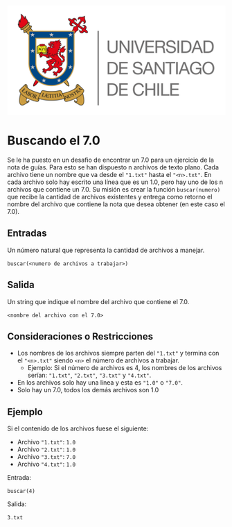 ![logo](./assets/logo_usach.png)

# Buscando el 7.0

Se le ha puesto en un desafio de encontrar un 7.0 para un ejercicio de la nota de guías. Para esto se han dispuesto n archivos de texto plano. Cada archivo tiene un nombre que va desde el `"1.txt"` hasta el `"<n>.txt"`. En cada archivo solo hay escrito una línea que es un 1.0, pero hay uno de los n archivos que contiene un 7.0. Su misión es crear la función `buscar(numero)` que recibe la cantidad de archivos existentes y entrega como retorno el nombre del archivo que contiene la nota que desea obtener (en este caso el 7.0). 

## Entradas

Un número natural que representa la cantidad de archivos a manejar. 
```
buscar(<numero de archivos a trabajar>)
```

## Salida

Un string que indique el nombre del archivo que contiene el 7.0.
```
<nombre del archivo con el 7.0>
```

## Consideraciones o Restricciones
- Los nombres de los archivos siempre parten del `"1.txt"` y termina con el `"<n>.txt"` siendo `<n>` el número de archivos a trabajar.
  - Ejemplo:
    Si el número de archivos es 4, los nombres de los archivos serían: `"1.txt"`, `"2.txt"`, `"3.txt"` y `"4.txt"`.
- En los archivos solo hay una línea y esta es `"1.0"` o `"7.0"`.
- Solo hay un 7.0, todos los demás archivos son 1.0

## Ejemplo

Si el contenido de los archivos fuese el siguiente:

- Archivo `"1.txt"`: `1.0`
- Archivo `"2.txt"`: `1.0`
- Archivo `"3.txt"`: `7.0`
- Archivo `"4.txt"`: `1.0`

Entrada:
```
buscar(4)
```

Salida:
```
3.txt
```
